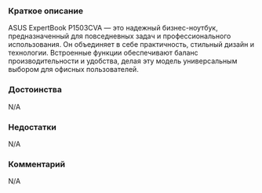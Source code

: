 ### **Краткое описание**
ASUS ExpertBook P1503CVA — это надежный бизнес-ноутбук, предназначенный для повседневных задач и профессионального использования. Он объединяет в себе практичность, стильный дизайн и технологии. Встроенные функции обеспечивают баланс производительности и удобства, делая эту модель универсальным выбором для офисных пользователей.

### **Достоинства**
N/A

### **Недостатки**
N/A

### **Комментарий**
N/A

